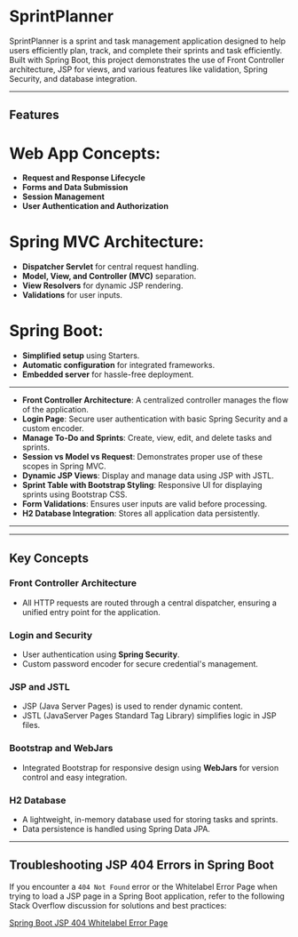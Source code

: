 # SprintPlanner

SprintPlanner is a sprint and task management application designed to help users efficiently plan, track, and complete their sprints and task efficiently. Built with Spring Boot, this project demonstrates the use of Front Controller architecture, JSP for views, and various features like validation, Spring Security, and database integration.

---

## Features
# Web App Concepts:
- **Request and Response Lifecycle**
- **Forms and Data Submission**
- **Session Management**
- **User Authentication and Authorization**

# Spring MVC Architecture:
- **Dispatcher Servlet** for central request handling.
- **Model, View, and Controller (MVC)** separation.
- **View Resolvers** for dynamic JSP rendering.
- **Validations** for user inputs.

# Spring Boot:
- **Simplified setup** using Starters.
- **Automatic configuration** for integrated frameworks.
- **Embedded server** for hassle-free deployment.

---

- **Front Controller Architecture**: A centralized controller manages the flow of the application.
- **Login Page**: Secure user authentication with basic Spring Security and a custom encoder.
- **Manage To-Do and Sprints**: Create, view, edit, and delete tasks and sprints.
- **Session vs Model vs Request**: Demonstrates proper use of these scopes in Spring MVC.
- **Dynamic JSP Views**: Display and manage data using JSP with JSTL.
- **Sprint Table with Bootstrap Styling**: Responsive UI for displaying sprints using Bootstrap CSS.
- **Form Validations**: Ensures user inputs are valid before processing.
- **H2 Database Integration**: Stores all application data persistently.

---

---

## Key Concepts

### Front Controller Architecture
- All HTTP requests are routed through a central dispatcher, ensuring a unified entry point for the application.

### Login and Security
- User authentication using **Spring Security**.
- Custom password encoder for secure credential's management.

### JSP and JSTL
- JSP (Java Server Pages) is used to render dynamic content.
- JSTL (JavaServer Pages Standard Tag Library) simplifies logic in JSP files.

### Bootstrap and WebJars
- Integrated Bootstrap for responsive design using **WebJars** for version control and easy integration.

### H2 Database
- A lightweight, in-memory database used for storing tasks and sprints.
- Data persistence is handled using Spring Data JPA.

---
## Troubleshooting JSP 404 Errors in Spring Boot

If you encounter a `404 Not Found` error or the Whitelabel Error Page when trying to load a JSP page in a Spring Boot application, refer to the following Stack Overflow discussion for solutions and best practices:

[Spring Boot JSP 404 Whitelabel Error Page](https://stackoverflow.com/questions/43847924/spring-boot-jsp-404-whitelabel-error-page)




